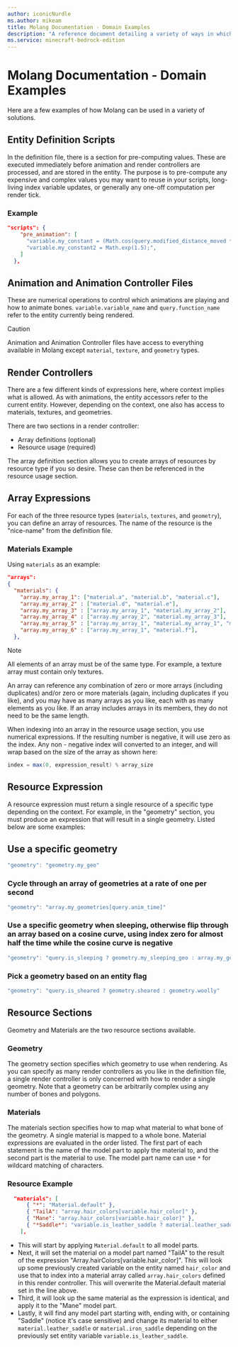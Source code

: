 ```yaml
---
author: iconicNurdle
ms.author: mikeam
title: Molang Documentation - Domain Examples
description: "A reference document detailing a variety of ways in which Molang can be used"
ms.service: minecraft-bedrock-edition
---
```


# Molang Documentation - Domain Examples

Here are a few examples of how Molang can be used in a variety of solutions.

## Entity Definition Scripts

In the definition file, there is a section for pre-computing values. These are executed immediately before animation and render controllers are processed, and are stored in the entity. The purpose is to pre-compute any expensive and complex values you may want to reuse in your scripts, long-living index variable updates, or generally any one-off computation per render tick.

### Example

```json
"scripts": {
    "pre_animation": [
      "variable.my_constant = (Math.cos(query.modified_distance_moved * 38.17) * query.modified_move_speed;",
      "variable.my_constant2 = Math.exp(1.5);",
    ]
  },
```

## Animation and Animation Controller Files

These are numerical operations to control which animations are playing and how to animate bones. `variable.variable_name` and `query.function_name` refer to the entity currently being rendered.

> [!CAUTION]
> Animation and Animation Controller files have access to everything available in Molang except `material`, `texture`, and `geometry` types.

## Render Controllers

There are a few different kinds of expressions here, where context implies what is allowed. As with animations, the entity accessors refer to the current entity. However, depending on the context, one also has access to materials, textures, and geometries.

There are two sections in a render controller:

- Array definitions (optional)
- Resource usage (required)

The array definition section allows you to create arrays of resources by resource type if you so desire. These can then be referenced in the resource usage section.

## Array Expressions

For each of the three resource types (`materials`, `textures`, and `geometry`), you can define an array of resources. The name of the resource is the "nice-name" from the definition file.

### Materials Example

Using `materials` as an example:

```json
"arrays":
{
  "materials": {
    "array.my_array_1": ["material.a", "material.b", "material.c"],
    "array.my_array_2" : ["material.d", "material.e"],
    "array.my_array_3" : ["array.my_array_1", "material.my_array_2"],
    "array.my_array_4" : ["array.my_array_2", "material.my_array_3"],
    "array.my_array_5" : ["array.my_array_1", "material.my_array_1", "material.my_array_4"],
    "array.my_array_6" : ["array.my_array_1", "material.f"],
  },
```

> [!NOTE]
> All elements of an array must be of the same type. For example, a texture array must contain only textures.

An array can reference any combination of zero or more arrays (including duplicates) and/or zero or more materials (again, including duplicates if you like), and you may have as many arrays as you like, each with as many elements as you like. If an array includes arrays in its members, they do not need to be the same length.

When indexing into an array in the resource usage section, you use numerical expressions. If the resulting number is negative, it will use zero as the index. Any non - negative index will converted to an integer, and will wrap based on the size of the array as shown here:

```C#
index = max(0, expression_result) % array_size
```

## Resource Expression

A resource expression must return a single resource of a specific type depending on the context. For example, in the "geometry" section, you must produce an expression that will result in a single geometry. Listed below are some examples:

## Use a specific geometry

```C#
"geometry": "geometry.my_geo"
```

### Cycle through an array of geometries at a rate of one per second

```C#
"geometry": "array.my_geometries[query.anim_time]"
```

### Use a specific geometry when sleeping, otherwise flip through an array based on a cosine curve, using index zero for almost half the time while the cosine curve is negative

```C#
"geometry": "query.is_sleeping ? geometry.my_sleeping_geo : array.my_geos[math.cos(query.anim_time * 12.3 + 41.9) * 10 + 0.6]"
```

### Pick a geometry based on an entity flag

```C#
"geometry": "query.is_sheared ? geometry.sheared : geometry.woolly"
```

## Resource Sections

Geometry and Materials are the two resource sections available.

### Geometry

The geometry section specifies which geometry to use when rendering. As you can specify as many render controllers as you like in the definition file, a single render controller is only concerned with how to render a single geometry. Note that a geometry can be arbitrarily complex using any number of bones and polygons.

### Materials

The materials section specifies how to map what material to what bone of the geometry. A single material is mapped to a whole bone. Material expressions are evaluated in the order listed. The first part of each statement is the name of the model part to apply the material to, and the second part is the material to use. The model part name can use `*` for wildcard matching of characters.

### Resource Example

```json
  "materials": [
      { "*": "Material.default" },
      { "TailA": "array.hair_colors[variable.hair_color]" },
      { "Mane": "array.hair_colors[variable.hair_color]" },
      { "*Saddle*": "variable.is_leather_saddle ? material.leather_saddle : material.iron_saddle" }
    ],
```

- This will start by applying `Material.default` to all model parts.
- Next, it will set the material on a model part named "TailA" to the result of the expression "Array.hairColors[variable.hair_color]". This will look up some previously created variable on the entity named `hair_color` and use that to index into a material array called `array.hair_colors` defined in this render controller. This will overwrite the Material.default material set in the line above.
- Third, it will look up the same material as the expression is identical, and apply it to the "Mane" model part.
- Lastly, it will find any model part starting with, ending with, or containing "Saddle" (notice it's case sensitive) and change its material to either `material.leather_saddle` or `material.iron_saddle` depending on the previously set entity variable `variable.is_leather_saddle`.
